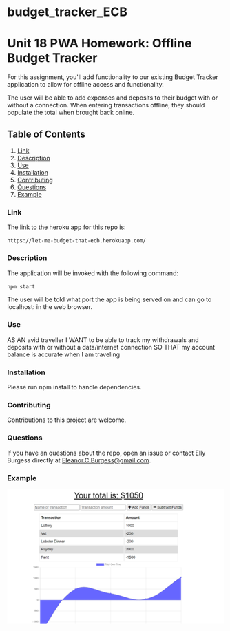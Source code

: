 # budget_tracker_ECB

# Unit 18 PWA Homework: Offline Budget Tracker

For this assignment, you'll add functionality to our existing Budget Tracker application to allow for offline access and functionality.

The user will be able to add expenses and deposits to their budget with or without a connection. When entering transactions offline, they should populate the total when brought back online.

## Table of Contents

1. [Link](#link)
2. [Description](#description)
3. [Use](#use)
4. [Installation](#installation)
5. [Contributing](#contributing)
6. [Questions](#questions)
7. [Example](#example)

### Link

The link to the heroku app for this repo is:

```
https://let-me-budget-that-ecb.herokuapp.com/
```

### Description

The application will be invoked with the following command:

```sh
npm start
```

The user will be told what port the app is being served on and can go to localhost: in the web browser.

### Use

AS AN avid traveller
I WANT to be able to track my withdrawals and deposits with or without a data/internet connection
SO THAT my account balance is accurate when I am traveling

### Installation

Please run npm install to handle dependencies.

### Contributing

Contributions to this project are welcome.

### Questions

If you have an questions about the repo, open an issue or contact Elly Burgess directly at Eleanor.C.Burgess@gmail.com.

### Example

![Budget](public/imgs/Screenshot.PNG)
